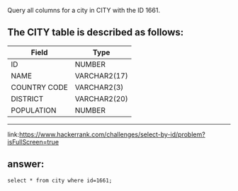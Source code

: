 Query all columns for a city in CITY with the ID 1661.

The CITY table is described as follows: 
------
|  Field | Type |
|---|---|
| ID  | NUMBER |
| NAME | VARCHAR2(17)   |
| COUNTRY CODE  | VARCHAR2(3)  |
| DISTRICT |  VARCHAR2(20) |
| POPULATION | NUMBER |
--------
link:https://www.hackerrank.com/challenges/select-by-id/problem?isFullScreen=true
<h2>answer:</h2>
<code>select * from city where id=1661;</code>

